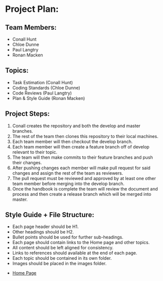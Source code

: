 # Project Plan:

## Team Members:
- Conall Hunt 
- Chloe Dunne 
- Paul Langtry 
- Ronan Macken 

## Topics:
- Task Estimation (Conall Hunt)
- Coding Standards (Chloe Dunne)
- Code Reviews (Paul Langtry)
- Plan & Style Guide (Ronan Macken)

## Project Steps:
1. Conall creates the repository and both the develop and master branches.
2. The rest of the team then clones this repository to their local machines.
3. Each team member will then checkout the develop branch.
4. Each team member will then create a feature branch off of develop relevant to their topic.
5. The team will then make commits to their feature branches and push their changes.
6. After pushing changes each member will make pull request for said changes and assign the rest of the team as reviewers.
7. The pull request must be reviewed and approved by at least one other team member before merging into the develop branch.
8. Once the handbook is complete the team will review the document and process
 and then create a release branch which will be merged into master.

## Style Guide + File Structure:
- Each page header should be H1.
- Other headings should be H2.
- Bullet points should be used for further sub-headings.
- Each page should contain links to the Home page and other topics.
- All content should be left aligned for consistency.
- Links to references should available at the end of each page.
- Each topic should be contained in its own folder.
- Images should be placed in the images folder.

* [Home Page](../README.MD)